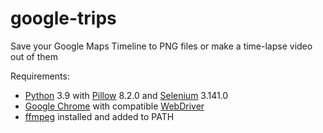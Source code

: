# google-trips
Save your Google Maps Timeline to PNG files or make a time-lapse video out of them

Requirements:
- [Python](https://www.python.org/downloads/) 3.9 with [Pillow](https://pillow.readthedocs.io/en/stable/installation.html) 8.2.0 and [Selenium](https://selenium-python.readthedocs.io/installation.html) 3.141.0
- [Google Chrome](https://www.google.com/chrome/) with compatible [WebDriver](https://chromedriver.chromium.org/downloads)
- [ffmpeg](https://ffmpeg.org/download.html) installed and added to PATH
